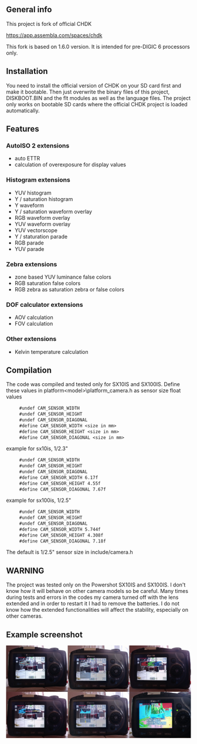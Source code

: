 ## General info

This project is fork of official CHDK

https://app.assembla.com/spaces/chdk

This fork is based on 1.6.0 version. It is intended for pre-DIGIC 6 processors only.

## Installation

You need to install the official version of CHDK on your SD card first and make it bootable.
Then just overwrite the binary files of this project, DISKBOOT.BIN and the
flt modules as well as the language files. The project only works on bootable SD
cards where the official CHDK project is loaded automatically.

## Features

### AutoISO 2 extensions

  - auto ETTR
  - calculation of overexposure for display values

### Histogram extensions

  - YUV histogram
  - Y / saturation histogram
  - Y waveform
  - Y / saturation waveform overlay
  - RGB waveform overlay
  - YUV waveform overlay
  - YUV vectorscope
  - Y / staturation parade
  - RGB parade
  - YUV parade

### Zebra extensions

  - zone based YUV luminance false colors
  - RGB saturation false colors
  - RGB zebra as saturation zebra or false colors

### DOF calculator extensions

  - AOV calculation
  - FOV calculation

### Other extensions

  - Kelvin temperature calculation


## Compilation

The code was compiled and tested only for SX10IS and SX100IS. Define these values
in platform\<model>\platform_camera.h as sensor size float values

```
     #undef CAM_SENSOR_WIDTH
     #undef CAM_SENSOR_HEIGHT
     #undef CAM_SENSOR_DIAGONAL
     #define CAM_SENSOR_WIDTH <size in mm>
     #define CAM_SENSOR_HEIGHT <size in mm>
     #define CAM_SENSOR_DIAGONAL <size in mm>
```

example for sx10is, 1/2.3"

```
     #undef CAM_SENSOR_WIDTH
     #undef CAM_SENSOR_HEIGHT
     #undef CAM_SENSOR_DIAGONAL
     #define CAM_SENSOR_WIDTH 6.17f
     #define CAM_SENSOR_HEIGHT 4.55f
     #define CAM_SENSOR_DIAGONAL 7.67f
```

example for sx100is, 1/2.5"

```
     #undef CAM_SENSOR_WIDTH
     #undef CAM_SENSOR_HEIGHT
     #undef CAM_SENSOR_DIAGONAL
     #define CAM_SENSOR_WIDTH 5.744f
     #define CAM_SENSOR_HEIGHT 4.308f
     #define CAM_SENSOR_DIAGONAL 7.18f
```

The default is 1/2.5" sensor size in include/camera.h

## WARNING

The project was tested only on the Powershot SX10IS and SX100IS. I don't know
how it will behave on other camera models so be careful. Many times during
tests and errors in the codes my camera turned off with the lens extended
and in order to restart it I had to remove the batteries. I do not know how
the extended functionalities will affect the stability, especially on other cameras.

## Example screenshot


![This is an image](https://github.com/dariuszrorat/CHDK/blob/master/chdk_sx100.jpg)